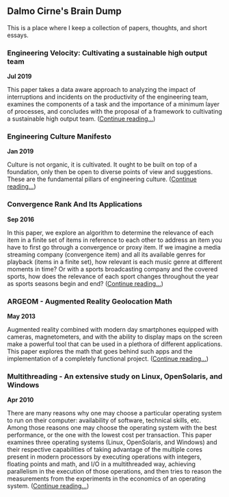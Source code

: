 ## Dalmo Cirne's Brain Dump

This is a place where I keep a collection of papers, thoughts, and short essays.

### Engineering Velocity: Cultivating a sustainable high output team

**Jul 2019**

This paper takes a data aware approach to analyzing the impact of interruptions and incidents on the productivity of the engineering team, examines the components of a task and the importance of a minimum layer of processes, and concludes with the proposal of a framework to cultivating a sustainable high output team. ([Continue reading...](engineering_velocity.md))

### Engineering Culture Manifesto

**Jan 2019**

Culture is not organic, it is cultivated. It ought to be built on top of a foundation, only then be open to diverse points of view and suggestions. These are the fundamental pillars of engineering culture. ([Continue reading...](engineering_culture_manifesto.md))

### Convergence Rank And Its Applications

**Sep 2016**

In this paper, we explore an algorithm to determine the relevance of each item in a finite set of items in reference to each other to address an item you have to first go through a convergence or proxy item. If we imagine a media streaming company (convergence item) and all its available genres for playback (items in a finite set), how relevant is each music genre at different moments in time? Or with a sports broadcasting company and the covered sports, how does the relevance of each sport changes throughout the year as sports seasons begin and end? ([Continue reading...](convergence_rank.md))

### ARGEOM - Augmented Reality Geolocation Math

**May 2013**

Augmented reality combined with modern day smartphones equipped with cameras, magnetometers, and with the ability to display maps on the screen make a powerful tool that can be used in a plethora of different applications. This paper explores the math that goes behind such apps and the implementation of a completely functional project. ([Continue reading...](argeom.md))


### Multithreading - An extensive study on Linux, OpenSolaris, and Windows

**Apr 2010**

There are many reasons why one may choose a particular operating system to run on their computer: availability of software, technical skills, etc. Among those reasons one may choose the operating system with the best performance, or the one with the lowest cost per transaction. This paper examines three operating systems (Linux, OpenSolaris, and Windows) and their respective capabilities of taking advantage of the multiple cores present in modern processors by executing operations with integers, floating points and math, and I/O in a multithreaded way, achieving parallelism in the execution of those operations, and then tries to reason the measurements from the experiments in the economics of an operating system. ([Continue reading...](multithreading.md))
